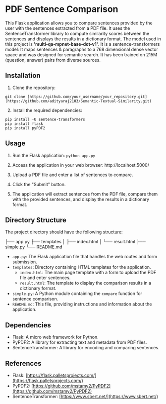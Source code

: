 # PDF Sentence Comparison

This Flask application allows you to compare sentences provided by the user with the sentences extracted from a PDF file. It uses the SentenceTransformer library to compute similarity scores between the sentences and displays the results in a dictionary format.
The model used in this project is **'multi-qa-mpnet-base-dot-v1'**. It is a sentence-transformers model: It maps sentences & paragraphs to a 768 dimensional dense vector space and was designed for semantic search. It has been trained on 215M (question, answer) pairs from diverse sources. 

## Installation

1. Clone the repository:
```
git clone [https://github.com/your_username/your_repository.git](https://github.com/adityaraj2103/Semantic-Textual-Similarity.git)
```

2. Install the required dependencies:
```
pip install -U sentence-transformers
pip install flask
pip install pyPDF2
```

## Usage

1. Run the Flask application:
```python app.py```

2. Access the application in your web browser:
http://localhost:5000/


3. Upload a PDF file and enter a list of sentences to compare.

4. Click the "Submit" button.

5. The application will extract sentences from the PDF file, compare them with the provided sentences, and display the results in a dictionary format.

## Directory Structure

The project directory should have the following structure:

├── app.py
├── templates
│ ├── index.html
│ └── result.html
├── simple.py
└── README.md


- `app.py`: The Flask application file that handles the web routes and form submission.
- `templates`: Directory containing HTML templates for the application.
  - `index.html`: The main page template with a form to upload the PDF file and enter sentences.
  - `result.html`: The template to display the comparison results in a dictionary format.
- `simple.py`: A Python module containing the `compare` function for sentence comparison.
- `README.md`: This file, providing instructions and information about the application.

## Dependencies

- Flask: A micro web framework for Python.
- PyPDF2: A library for extracting text and metadata from PDF files.
- SentenceTransformer: A library for encoding and comparing sentences.

## References

- Flask: [https://flask.palletsprojects.com/](https://flask.palletsprojects.com/)
- PyPDF2: [https://github.com/mstamy2/PyPDF2](https://github.com/mstamy2/PyPDF2)
- SentenceTransformer: [https://www.sbert.net/](https://www.sbert.net/)

